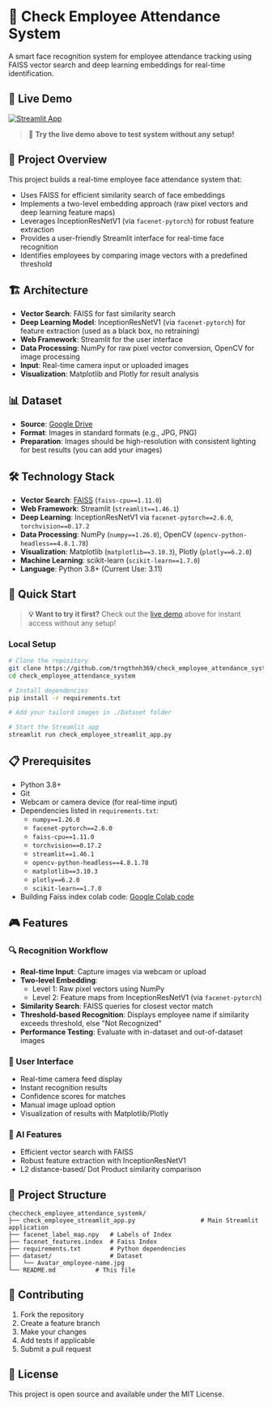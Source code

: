 # 👤 Check Employee Attendance System

A smart face recognition system for employee attendance tracking using FAISS vector search and deep learning embeddings for real-time identification.

## 🚀 Live Demo

[![Streamlit App](https://img.shields.io/badge/👁️‍🗨️_Streamlit-Demo-FF4B4B?style=for-the-badge&logo=streamlit&logoColor=white)](https://check-face-system.streamlit.app/)

> 🎯 **Try the live demo above to test system without any setup!**

## 🎯 Project Overview

This project builds a real-time employee face attendance system that:

- Uses FAISS for efficient similarity search of face embeddings
- Implements a two-level embedding approach (raw pixel vectors and deep learning feature maps)
- Leverages InceptionResNetV1 (via `facenet-pytorch`) for robust feature extraction
- Provides a user-friendly Streamlit interface for real-time face recognition
- Identifies employees by comparing image vectors with a predefined threshold

## 🏗️ Architecture

- **Vector Search**: FAISS for fast similarity search
- **Deep Learning Model**: InceptionResNetV1 (via `facenet-pytorch`) for feature extraction (used as a black box, no retraining)
- **Web Framework**: Streamlit for the user interface
- **Data Processing**: NumPy for raw pixel vector conversion, OpenCV for image processing
- **Input**: Real-time camera input or uploaded images
- **Visualization**: Matplotlib and Plotly for result analysis

## 📊 Dataset

- **Source**: [Google Drive](https://drive.google.com/file/d/1WINKn7eU2RizsImBhsb-pPWisulzPK09/view?usp=sharing)
- **Format**: Images in standard formats (e.g., JPG, PNG)
- **Preparation**: Images should be high-resolution with consistent lighting for best results (you can add your images)

## 🛠️ Technology Stack

- **Vector Search**: [FAISS](https://github.com/facebookresearch/faiss) (`faiss-cpu==1.11.0`)
- **Web Framework**: Streamlit (`streamlit==1.46.1`)
- **Deep Learning**: InceptionResNetV1 via `facenet-pytorch==2.6.0`, `torchvision==0.17.2`
- **Data Processing**: NumPy (`numpy==1.26.0`), OpenCV (`opencv-python-headless==4.8.1.78`)
- **Visualization**: Matplotlib (`matplotlib==3.10.3`), Plotly (`plotly==6.2.0`)
- **Machine Learning**: scikit-learn (`scikit-learn==1.7.0`)
- **Language**: Python 3.8+ (Current Use: 3.11)

## 🚀 Quick Start

> **💡 Want to try it first?** Check out the [live demo](#-live-demo) above for instant access without any setup!

### Local Setup

```bash
# Clone the repository
git clone https://github.com/trngthnh369/check_employee_attendance_system.git
cd check_employee_attendance_system

# Install dependencies
pip install -r requirements.txt

# Add your tailord images in ./Dataset folder

# Start the Streamlit app
streamlit run check_employee_streamlit_app.py
```

## 📋 Prerequisites

- Python 3.8+
- Git
- Webcam or camera device (for real-time input)
- Dependencies listed in `requirements.txt`:
  - `numpy==1.26.0`
  - `facenet-pytorch==2.6.0`
  - `faiss-cpu==1.11.0`
  - `torchvision==0.17.2`
  - `streamlit==1.46.1`
  - `opencv-python-headless==4.8.1.78`
  - `matplotlib==3.10.3`
  - `plotly==6.2.0`
  - `scikit-learn==1.7.0`
- Building Faiss index colab code: [Google Colab code](https://drive.google.com/file/d/1zsrSx0oHLhw7dTL4MljzEVLFMKTGwV0V/view?usp=drive_link)

## 🎮 Features

### 🔍 Recognition Workflow

- **Real-time Input**: Capture images via webcam or upload
- **Two-level Embedding**:
  - Level 1: Raw pixel vectors using NumPy
  - Level 2: Feature maps from InceptionResNetV1 (via `facenet-pytorch`)
- **Similarity Search**: FAISS queries for closest vector match
- **Threshold-based Recognition**: Displays employee name if similarity exceeds threshold, else "Not Recognized"
- **Performance Testing**: Evaluate with in-dataset and out-of-dataset images

### 🎨 User Interface

- Real-time camera feed display
- Instant recognition results
- Confidence scores for matches
- Manual image upload option
- Visualization of results with Matplotlib/Plotly

### 🧠 AI Features

- Efficient vector search with FAISS
- Robust feature extraction with InceptionResNetV1
- L2 distance-based/ Dot Product similarity comparison

## 📁 Project Structure

```text
checcheck_employee_attendance_systemk/
├── check_employee_streamlit_app.py                  # Main Streamlit application
├── facenet_label_map.npy   # Labels of Index
├── facenet_features.index  # Faiss Index
├── requirements.txt        # Python dependencies
├── dataset/                # Dataset
│   └── Avatar_employee-name.jpg
└── README.md           # This file
```

## 🤝 Contributing

1. Fork the repository
2. Create a feature branch
3. Make your changes
4. Add tests if applicable
5. Submit a pull request

## 📄 License

This project is open source and available under the MIT License.

